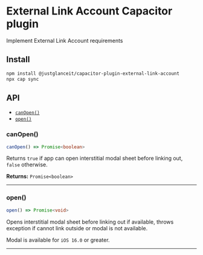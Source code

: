 # External Link Account Capacitor plugin

Implement External Link Account requirements

## Install

```bash
npm install @justglanceit/capacitor-plugin-external-link-account
npx cap sync
```

## API

<docgen-index>

* [`canOpen()`](#canopen)
* [`open()`](#open)

</docgen-index>

<docgen-api>
<!--Update the source file JSDoc comments and rerun docgen to update the docs below-->

### canOpen()

```typescript
canOpen() => Promise<boolean>
```

Returns `true` if app can open interstitial modal sheet before linking out, `false` otherwise.

**Returns:** <code>Promise&lt;boolean&gt;</code>

--------------------


### open()

```typescript
open() => Promise<void>
```

Opens interstitial modal sheet before linking out if available,
throws exception if cannot link outside or modal is not available.

Modal is available for `iOS 16.0` or greater.

--------------------

</docgen-api>
